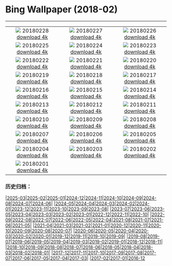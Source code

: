 # Bing Wallpaper (2018-02)
**************
| | | |
|:-:|:-:|:-:|
| ![](https://www.bing.com/az/hprichbg/rb/NewOldBridge_ZH-CN10652745389_1920x1080.jpg) 20180228 [download 4k](https://www.bing.com/az/hprichbg/rb/NewOldBridge_ZH-CN10652745389_UHD.jpg) | ![](https://www.bing.com/az/hprichbg/rb/ChurchillPB_ZH-CN11463903457_1920x1080.jpg) 20180227 [download 4k](https://www.bing.com/az/hprichbg/rb/ChurchillPB_ZH-CN11463903457_UHD.jpg) | ![](https://www.bing.com/az/hprichbg/rb/CactiIslaPescado_ZH-CN11317505000_1920x1080.jpg) 20180226 [download 4k](https://www.bing.com/az/hprichbg/rb/CactiIslaPescado_ZH-CN11317505000_UHD.jpg) |
| ![](https://www.bing.com/az/hprichbg/rb/WoolBaySeadragon_ZH-CN13348117046_1920x1080.jpg) 20180225 [download 4k](https://www.bing.com/az/hprichbg/rb/WoolBaySeadragon_ZH-CN13348117046_UHD.jpg) | ![](https://www.bing.com/az/hprichbg/rb/PinnaclesHoodoos_ZH-CN11336386074_1920x1080.jpg) 20180224 [download 4k](https://www.bing.com/az/hprichbg/rb/PinnaclesHoodoos_ZH-CN11336386074_UHD.jpg) | ![](https://www.bing.com/az/hprichbg/rb/SwissFoxSnow_ZH-CN12291440880_1920x1080.jpg) 20180223 [download 4k](https://www.bing.com/az/hprichbg/rb/SwissFoxSnow_ZH-CN12291440880_UHD.jpg) |
| ![](https://www.bing.com/az/hprichbg/rb/CORiverDelta_ZH-CN9758155357_1920x1080.jpg) 20180222 [download 4k](https://www.bing.com/az/hprichbg/rb/CORiverDelta_ZH-CN9758155357_UHD.jpg) | ![](https://www.bing.com/az/hprichbg/rb/RomanTheatre_ZH-CN9417897135_1920x1080.jpg) 20180221 [download 4k](https://www.bing.com/az/hprichbg/rb/RomanTheatre_ZH-CN9417897135_UHD.jpg) | ![](https://www.bing.com/az/hprichbg/rb/InnerdalsvatnaVideo_ZH-CN11002526366_1920x1080.jpg) 20180220 [download 4k](https://www.bing.com/az/hprichbg/rb/InnerdalsvatnaVideo_ZH-CN11002526366_UHD.jpg) |
| ![](https://www.bing.com/az/hprichbg/rb/AyuttayaBuddha_ZH-CN8897274980_1920x1080.jpg) 20180219 [download 4k](https://www.bing.com/az/hprichbg/rb/AyuttayaBuddha_ZH-CN8897274980_UHD.jpg) | ![](https://www.bing.com/az/hprichbg/rb/KoriBustard_ZH-CN9730794842_1920x1080.jpg) 20180218 [download 4k](https://www.bing.com/az/hprichbg/rb/KoriBustard_ZH-CN9730794842_UHD.jpg) | ![](https://www.bing.com/az/hprichbg/rb/GHOwl_ZH-CN8350803282_1920x1080.jpg) 20180217 [download 4k](https://www.bing.com/az/hprichbg/rb/GHOwl_ZH-CN8350803282_UHD.jpg) |
| ![](https://www.bing.com/az/hprichbg/rb/OrangutanBaby_ZH-CN9942512858_1920x1080.jpg) 20180216 [download 4k](https://www.bing.com/az/hprichbg/rb/OrangutanBaby_ZH-CN9942512858_UHD.jpg) | ![](https://www.bing.com/az/hprichbg/rb/WriteCouplets_ZH-CN11009087353_1920x1080.jpg) 20180215 [download 4k](https://www.bing.com/az/hprichbg/rb/WriteCouplets_ZH-CN11009087353_UHD.jpg) | ![](https://www.bing.com/az/hprichbg/rb/HongKongFireworks_ZH-CN13422096721_1920x1080.jpg) 20180214 [download 4k](https://www.bing.com/az/hprichbg/rb/HongKongFireworks_ZH-CN13422096721_UHD.jpg) |
| ![](https://www.bing.com/az/hprichbg/rb/AgricultureHeart_ZH-CN12475262667_1920x1080.jpg) 20180213 [download 4k](https://www.bing.com/az/hprichbg/rb/AgricultureHeart_ZH-CN12475262667_UHD.jpg) | ![](https://www.bing.com/az/hprichbg/rb/PreservationHallStage_ZH-CN8992559975_1920x1080.jpg) 20180212 [download 4k](https://www.bing.com/az/hprichbg/rb/PreservationHallStage_ZH-CN8992559975_UHD.jpg) | ![](https://www.bing.com/az/hprichbg/rb/YungbulakangPalace_ZH-CN6941923546_1920x1080.jpg) 20180211 [download 4k](https://www.bing.com/az/hprichbg/rb/YungbulakangPalace_ZH-CN6941923546_UHD.jpg) |
| ![](https://www.bing.com/az/hprichbg/rb/TeRewaRewa_ZH-CN9356115127_1920x1080.jpg) 20180210 [download 4k](https://www.bing.com/az/hprichbg/rb/TeRewaRewa_ZH-CN9356115127_UHD.jpg) | ![](https://www.bing.com/az/hprichbg/rb/BonifacioCorsica_ZH-CN12276076394_1920x1080.jpg) 20180209 [download 4k](https://www.bing.com/az/hprichbg/rb/BonifacioCorsica_ZH-CN12276076394_UHD.jpg) | ![](https://www.bing.com/az/hprichbg/rb/WhiteTiger_ZH-CN12326957209_1920x1080.jpg) 20180208 [download 4k](https://www.bing.com/az/hprichbg/rb/WhiteTiger_ZH-CN12326957209_UHD.jpg) |
| ![](https://www.bing.com/az/hprichbg/rb/SaltMountains_ZH-CN12959138910_1920x1080.jpg) 20180207 [download 4k](https://www.bing.com/az/hprichbg/rb/SaltMountains_ZH-CN12959138910_UHD.jpg) | ![](https://www.bing.com/az/hprichbg/rb/KelpiesFalkirk_ZH-CN8885510040_1920x1080.jpg) 20180206 [download 4k](https://www.bing.com/az/hprichbg/rb/KelpiesFalkirk_ZH-CN8885510040_UHD.jpg) | ![](https://www.bing.com/az/hprichbg/rb/CumberlandIsland_ZH-CN9225392774_1920x1080.jpg) 20180205 [download 4k](https://www.bing.com/az/hprichbg/rb/CumberlandIsland_ZH-CN9225392774_UHD.jpg) |
| ![](https://www.bing.com/az/hprichbg/rb/StormySeas_ZH-CN9261044607_1920x1080.jpg) 20180204 [download 4k](https://www.bing.com/az/hprichbg/rb/StormySeas_ZH-CN9261044607_UHD.jpg) | ![](https://www.bing.com/az/hprichbg/rb/MonkeyGolden1_ZH-CN12125769581_1920x1080.jpg) 20180203 [download 4k](https://www.bing.com/az/hprichbg/rb/MonkeyGolden1_ZH-CN12125769581_UHD.jpg) | ![](https://www.bing.com/az/hprichbg/rb/UrbinoRooftops_ZH-CN9076169426_1920x1080.jpg) 20180202 [download 4k](https://www.bing.com/az/hprichbg/rb/UrbinoRooftops_ZH-CN9076169426_UHD.jpg) |
| ![](https://www.bing.com/az/hprichbg/rb/AustrianAlpineMarmots_ZH-CN10896836289_1920x1080.jpg) 20180201 [download 4k](https://www.bing.com/az/hprichbg/rb/AustrianAlpineMarmots_ZH-CN10896836289_UHD.jpg) |  |  |

### 历史归档：

|[2025-03](/../2025-03/2025-03.md)|[2025-02](/../2025-02/2025-02.md)|[2025-01](/../2025-01/2025-01.md)|[2024-12](/../2024-12/2024-12.md)|[2024-11](/../2024-11/2024-11.md)|[2024-10](/../2024-10/2024-10.md)|[2024-09](/../2024-09/2024-09.md)|[2024-08](/../2024-08/2024-08.md)|[2024-07](/../2024-07/2024-07.md)|[2024-06](/../2024-06/2024-06.md)|
|[2024-05](/../2024-05/2024-05.md)|[2024-04](/../2024-04/2024-04.md)|[2024-03](/../2024-03/2024-03.md)|[2024-02](/../2024-02/2024-02.md)|[2024-01](/../2024-01/2024-01.md)|[2023-12](/../2023-12/2023-12.md)|[2023-11](/../2023-11/2023-11.md)|[2023-10](/../2023-10/2023-10.md)|[2023-09](/../2023-09/2023-09.md)|[2023-08](/../2023-08/2023-08.md)|
|[2023-07](/../2023-07/2023-07.md)|[2023-06](/../2023-06/2023-06.md)|[2023-05](/../2023-05/2023-05.md)|[2023-04](/../2023-04/2023-04.md)|[2023-03](/../2023-03/2023-03.md)|[2023-02](/../2023-02/2023-02.md)|[2023-01](/../2023-01/2023-01.md)|[2022-12](/../2022-12/2022-12.md)|[2022-11](/../2022-11/2022-11.md)|[2022-10](/../2022-10/2022-10.md)|
|[2022-09](/../2022-09/2022-09.md)|[2022-08](/../2022-08/2022-08.md)|[2022-07](/../2022-07/2022-07.md)|[2022-06](/../2022-06/2022-06.md)|[2022-05](/../2022-05/2022-05.md)|[2022-04](/../2022-04/2022-04.md)|[2021-08](/../2021-08/2021-08.md)|[2021-07](/../2021-07/2021-07.md)|[2021-06](/../2021-06/2021-06.md)|[2021-05](/../2021-05/2021-05.md)|
|[2021-04](/../2021-04/2021-04.md)|[2021-03](/../2021-03/2021-03.md)|[2021-02](/../2021-02/2021-02.md)|[2021-01](/../2021-01/2021-01.md)|[2020-12](/../2020-12/2020-12.md)|[2020-11](/../2020-11/2020-11.md)|[2020-10](/../2020-10/2020-10.md)|[2020-09](/../2020-09/2020-09.md)|[2020-08](/../2020-08/2020-08.md)|[2020-07](/../2020-07/2020-07.md)|
|[2020-06](/../2020-06/2020-06.md)|[2020-05](/../2020-05/2020-05.md)|[2020-04](/../2020-04/2020-04.md)|[2020-03](/../2020-03/2020-03.md)|[2020-02](/../2020-02/2020-02.md)|[2020-01](/../2020-01/2020-01.md)|[2019-12](/../2019-12/2019-12.md)|[2019-11](/../2019-11/2019-11.md)|[2019-10](/../2019-10/2019-10.md)|[2019-09](/../2019-09/2019-09.md)|
|[2019-08](/../2019-08/2019-08.md)|[2019-07](/../2019-07/2019-07.md)|[2019-06](/../2019-06/2019-06.md)|[2019-05](/../2019-05/2019-05.md)|[2019-04](/../2019-04/2019-04.md)|[2019-03](/../2019-03/2019-03.md)|[2019-02](/../2019-02/2019-02.md)|[2019-01](/../2019-01/2019-01.md)|[2018-12](/../2018-12/2018-12.md)|[2018-11](/../2018-11/2018-11.md)|
|[2018-10](/../2018-10/2018-10.md)|[2018-09](/../2018-09/2018-09.md)|[2018-08](/../2018-08/2018-08.md)|[2018-07](/../2018-07/2018-07.md)|[2018-06](/../2018-06/2018-06.md)|[2018-05](/../2018-05/2018-05.md)|[2018-04](/../2018-04/2018-04.md)|[2018-03](/../2018-03/2018-03.md)|[2018-02](/2018-02.md)|[2018-01](/../2018-01/2018-01.md)|
|[2017-12](/../2017-12/2017-12.md)|[2017-11](/../2017-11/2017-11.md)|[2017-10](/../2017-10/2017-10.md)|[2017-09](/../2017-09/2017-09.md)|[2017-08](/../2017-08/2017-08.md)|[2017-07](/../2017-07/2017-07.md)|[2017-06](/../2017-06/2017-06.md)|[2017-05](/../2017-05/2017-05.md)|[2017-04](/../2017-04/2017-04.md)|[2017-03](/../2017-03/2017-03.md)|
|[2017-02](/../2017-02/2017-02.md)|[2017-01](/../2017-01/2017-01.md)|[2016-12](/../2016-12/2016-12.md)